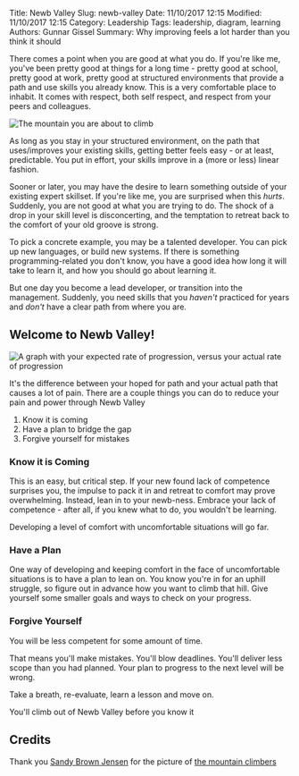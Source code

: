 ﻿Title: Newb Valley
Slug: newb-valley
Date: 11/10/2017 12:15
Modified: 11/10/2017 12:15
Category: Leadership
Tags: leadership, diagram, learning
Authors: Gunnar Gissel
Summary: Why improving feels a lot harder than you think it should


There comes a point when you are good at what you do.  If you're like me, you've been pretty good at things for a long time - pretty good at school, pretty good at work, pretty good at structured environments that provide a path and use skills you already know.  This is a very comfortable place to inhabit.  It comes with respect, both self respect, and respect from your peers and colleagues.

<img src="https://i.imgur.com/ym8uDgGl.jpg" title="The mountain you are about to climb"/>

As long as you stay in your structured environment, on the path that uses/improves your existing skills, getting better feels easy - or at least, predictable.  You put in effort, your skills improve in a (more or less) linear fashion.


Sooner or later, you may have the desire to learn something outside of your existing expert skillset.  If you're like me, you are surprised when this _hurts_.  Suddenly, you are not good at what you are trying to do.  The shock of a drop in your skill level is disconcerting, and the temptation to retreat back to the comfort of your old groove is strong.


To pick a concrete example, you may be a talented developer.  You can pick up new languages, or build new systems.  If there is something programming-related you don't know, you have a good idea how long it will take to learn it, and how you should go about learning it.


But one day you become a lead developer, or transition into the management.  Suddenly, you need skills that you _haven't_ practiced for years and _don't_ have a clear path from where you are. 


## Welcome to Newb Valley!


<img src="https://i.imgur.com/7QJZMYAl.jpg" title="A graph with your expected rate of progression, versus your actual rate of progression"/>


It's the difference between your hoped for path and your actual path that causes a lot of pain.  There are a couple things you can do to reduce your pain and power through Newb Valley


1. Know it is coming
2. Have a plan to bridge the gap
3. Forgive yourself for mistakes


### Know it is Coming


This is an easy, but critical step.  If your new found lack of competence surprises you, the impulse to pack it in and retreat to comfort may prove overwhelming.  Instead, lean in to your newb-ness.  Embrace your lack of competence - after all, if you knew what to do, you wouldn't be learning.


Developing a level of comfort with uncomfortable situations will go far.


### Have a Plan


One way of developing and keeping comfort in the face of uncomfortable situations is to have a plan to lean on.  You know you're in for an uphill struggle, so figure out in advance how you want to climb that hill.  Give yourself some smaller goals and ways to check on your progress.


### Forgive Yourself


You will be less competent for some amount of time.


That means you'll make mistakes.  You'll blow deadlines.  You'll deliver less scope than you had planned.  Your plan to progress to the next level will be wrong.


Take a breath, re-evaluate, learn a lesson and move on.


You'll climb out of Newb Valley before you know it

## Credits

Thank you [Sandy Brown Jensen](https://www.flickr.com/photos/sandybrownjensen/) for the picture of [the mountain climbers](https://flic.kr/p/oY5rrt)